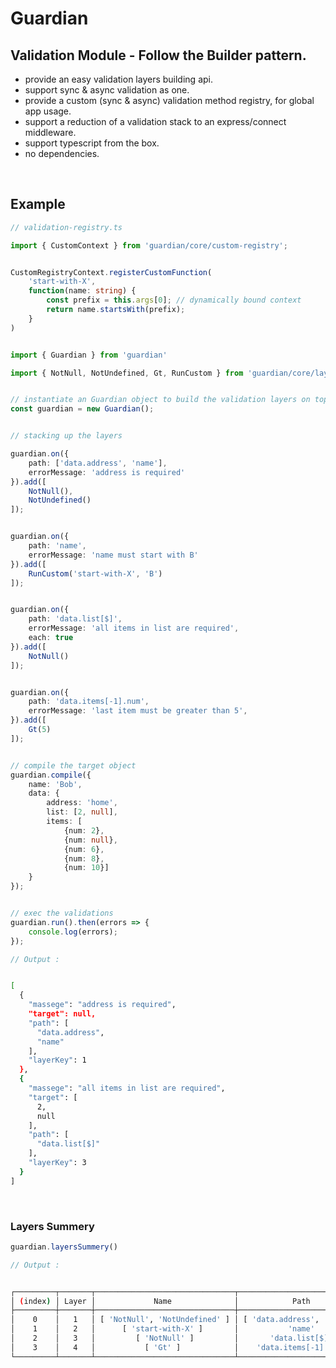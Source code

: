 


# Guardian

## Validation Module - Follow the Builder pattern.   

* provide an easy validation layers building api.
* support sync & async validation as one.
* provide a custom (sync & async) validation method registry, for global app usage. 
* support a reduction of a validation stack to an express/connect middleware.
* support typescript from the box.
* no dependencies.

<br>

## Example 


```ts
// validation-registry.ts

import { CustomContext } from 'guardian/core/custom-registry';


CustomRegistryContext.registerCustomFunction(
    'start-with-X', 
    function(name: string) { 
        const prefix = this.args[0]; // dynamically bound context
        return name.startsWith(prefix);
    }
)

```

```ts

import { Guardian } from 'guardian'

import { NotNull, NotUndefined, Gt, RunCustom } from 'guardian/core/layer-operators';


// instantiate an Guardian object to build the validation layers on top.
const guardian = new Guardian(); 


// stacking up the layers

guardian.on({ 
    path: ['data.address', 'name'], 
    errorMessage: 'address is required' 
}).add([
    NotNull(), 
    NotUndefined()
]);


guardian.on({ 
    path: 'name', 
    errorMessage: 'name must start with B' 
}).add([
    RunCustom('start-with-X', 'B')
]);


guardian.on({ 
    path: 'data.list[$]',         
    errorMessage: 'all items in list are required',
    each: true 
}).add([
    NotNull()
]);


guardian.on({ 
    path: 'data.items[-1].num',   
    errorMessage: 'last item must be greater than 5', 
}).add([
    Gt(5)
]);


// compile the target object
guardian.compile({ 
    name: 'Bob', 
    data: { 
        address: 'home', 
        list: [2, null], 
        items: [
            {num: 2}, 
            {num: null}, 
            {num: 6}, 
            {num: 8}, 
            {num: 10}]
    } 
});


// exec the validations
guardian.run().then(errors => {
    console.log(errors);
});

// Output : 

```


```sh

[
  {
    "massege": "address is required",
    "target": null,
    "path": [
      "data.address",
      "name"
    ],
    "layerKey": 1
  },
  {
    "massege": "all items in list are required",
    "target": [
      2,
      null
    ],
    "path": [
      "data.list[$]"
    ],
    "layerKey": 3
  }
]

```

<br>

### Layers Summery

```ts
guardian.layersSummery()

// Output : 

```

```sh

┌─────────┬───────┬───────────────────────────────┬────────────────────────────┬─────┐
│ (index) │ Layer │             Name              │            Path            │ Key │
├─────────┼───────┼───────────────────────────────┼────────────────────────────┼─────┤
│    0    │   1   │ [ 'NotNull', 'NotUndefined' ] │ [ 'data.address', 'name' ] │  1  │
│    1    │   2   │      [ 'start-with-X' ]       │           'name'           │  2  │
│    2    │   3   │         [ 'NotNull' ]         │       'data.list[$]'       │  3  │
│    3    │   4   │           [ 'Gt' ]            │    'data.items[-1].num'    │  4  │
└─────────┴───────┴───────────────────────────────┴────────────────────────────┴─────┘

```


